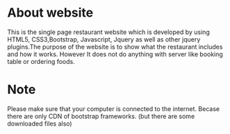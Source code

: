 # About website 
This is the single page restaurant website which is developed by using HTML5, CSS3,Bootstrap, Javascript, Jquery as well as other jquery plugins.The purpose of the website is to show what the restaurant includes and how it works. However It does not do anything with server like booking table or ordering foods.  

 
 # Note 
 Please make sure that your computer is connected to the internet. Becase there are only CDN of bootstrap frameworks. (but there are some downloaded files also)

 
